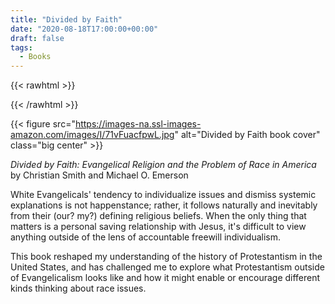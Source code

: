 ```yaml
---
title: "Divided by Faith"
date: "2020-08-18T17:00:00+00:00"
draft: false
tags:
  - Books
---
```


{{< rawhtml >}}
<style>
.center img{
  display: block;
  margin-left: auto;
  margin-right: auto;
  max-width: 400px;
}
</style>
{{< /rawhtml >}}

{{< figure src="https://images-na.ssl-images-amazon.com/images/I/71vFuacfpwL.jpg" alt="Divided by Faith book cover" class="big center" >}}

*Divided by Faith: Evangelical Religion and the Problem of Race in America* by Christian Smith and Michael O. Emerson

White Evangelicals' tendency to individualize issues and dismiss systemic explanations is not happenstance; rather, it follows naturally and
inevitably from their (our? my?) defining religious beliefs.
When the only thing that matters is a personal saving relationship with Jesus, it's difficult to view anything outside of the lens of 
accountable freewill individualism.

This book reshaped my understanding of the history of Protestantism in the United States, 
and has challenged me to explore what Protestantism outside of Evangelicalism looks like
and how it might enable or encourage different kinds thinking about race issues.

